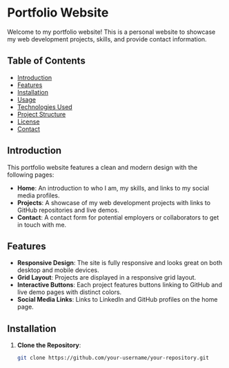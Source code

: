 # Portfolio Website

Welcome to my portfolio website! This is a personal website to showcase my web development projects, skills, and provide contact information.

## Table of Contents

- [Introduction](#introduction)
- [Features](#features)
- [Installation](#installation)
- [Usage](#usage)
- [Technologies Used](#technologies-used)
- [Project Structure](#project-structure)
- [License](#license)
- [Contact](#contact)

## Introduction

This portfolio website features a clean and modern design with the following pages:

- **Home**: An introduction to who I am, my skills, and links to my social media profiles.
- **Projects**: A showcase of my web development projects with links to GitHub repositories and live demos.
- **Contact**: A contact form for potential employers or collaborators to get in touch with me.

## Features

- **Responsive Design**: The site is fully responsive and looks great on both desktop and mobile devices.
- **Grid Layout**: Projects are displayed in a responsive grid layout.
- **Interactive Buttons**: Each project features buttons linking to GitHub and live demo pages with distinct colors.
- **Social Media Links**: Links to LinkedIn and GitHub profiles on the home page.

## Installation

1. **Clone the Repository**:

   ```bash
   git clone https://github.com/your-username/your-repository.git

